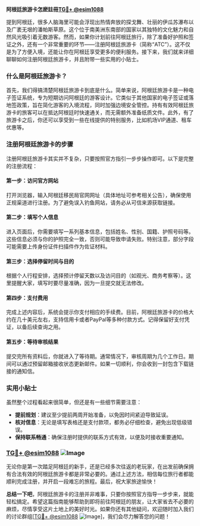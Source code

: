 **阿根廷旅游卡怎麽註冊[TG💪+ @esim1088](https://t.me/s/esim1088)**

提到阿根廷，很多人脑海里可能会浮现出热情奔放的探戈舞、壮丽的伊瓜苏瀑布以及广袤无垠的潘帕斯草原。这个位于南美洲东南部的国家以其独特的文化魅力和自然风光吸引着无数游客。然而，如果你计划前往阿根廷旅行，除了准备好护照和签证之外，还有一个非常重要的环节——注册阿根廷旅游卡（简称“ATC”）。这不仅是为了方便入境，还能让你在阿根廷享受更多的便利服务。接下来，我们就来详细聊聊如何注册阿根廷旅游卡，并且附带一些实用的小贴士。

### 什么是阿根廷旅游卡？

首先，我们得搞清楚阿根廷旅游卡到底是什么。简单来说，阿根廷旅游卡是一种电子签证系统，专为短期访问阿根廷的游客设计。它类似于其他国家的电子签证或落地签政策，旨在简化游客的入境流程，同时加强边境安全管控。持有有效阿根廷旅游卡的旅客可以在抵达阿根廷时快速通关，而无需额外准备纸质文件。此外，有了旅游卡之后，你还可以享受到一些在线提供的特别服务，比如机场VIP通道、租车优惠等。

### 注册阿根廷旅游卡的步骤

注册阿根廷旅游卡其实并不复杂，只要按照官方指引一步步操作即可。以下是完整的注册流程：

#### 第一步：访问官方网站
打开浏览器，输入阿根廷移民局官网网址（具体地址可参考相关公告），确保使用正规渠道进行注册。为了避免误入钓鱼网站，请务必从可信来源获取链接。

#### 第二步：填写个人信息
进入页面后，你需要填写一系列基本信息，包括姓名、性别、国籍、护照号码等。这些信息必须与你的护照完全一致，否则可能导致申请失败。特别注意，部分字段可能需要上传身份证件扫描件作为佐证材料。

#### 第三步：选择停留时间与目的
根据个人行程安排，选择预计停留天数以及访问目的（如观光、商务考察等）。这里提醒大家，填写时要尽量准确，因为一旦提交就无法修改。

#### 第四步：支付费用
完成上述内容后，系统会提示你支付相应的手续费。目前，阿根廷旅游卡的价格大约在几十美元左右，支持信用卡或者PayPal等多种付款方式。记得保留好支付凭证，以备后续查询之用。

#### 第五步：等待审核结果
提交完所有资料后，你就进入了等待期。通常情况下，审核周期为几个工作日。期间可以通过预留邮箱接收状态更新邮件。如果一切顺利，你会收到一封包含下载链接的通知信。

### 实用小贴士

虽然整个过程看起来很简单，但还是有一些细节需要注意：

- **提前规划**：建议至少提前两周开始准备，以免因时间紧迫导致延误。
- **核对信息**：无论是填写表格还是支付款项，都务必仔细检查，避免出现低级错误。
- **保持联系畅通**：确保注册时提供的联系方式有效，以便及时接收重要通知。

### [TG💪+ @esim1088](https://t.me/s/esim1088) ![Image](https://i.postimg.cc/4NQfJmqS/Snipaste-2025-05-13-00-14-12.png)

无论你是第一次踏足阿根廷的新手，还是已经多次往返的老玩家，在出发前确保拥有合法有效的阿根廷旅游卡都是非常必要的。通过上述方法，相信每位旅行者都能顺利完成注册，并开启一段难忘的旅程。最后，祝大家旅途愉快！

**总结一下吧**，阿根廷旅游卡的注册并非难事，只要你按照官方指导一步步来，就能轻松搞定。希望这篇指南能够帮助到即将前往阿根廷的朋友，让大家省去不必要的麻烦，尽情享受这片土地上的美好时光。如果你还有其他疑问，欢迎随时加入我们的讨论群组[[TG💪+ @esim1088](https://t.me/s/esim1088) ![Image](https://i.postimg.cc/4NQfJmqS/Snipaste-2025-05-13-00-14-12.png)]，我们会尽力解答您的问题！